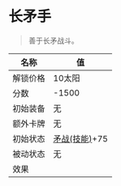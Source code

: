 # 长矛手  
> 善于长矛战斗。  
  
名称  |  值  
----  |  ----  
解锁价格  |  10太阳  
分数  |  -1500  
初始装备  |  无  
额外卡牌  |  无  
初始状态  |  [矛战(技能)](Skill_SpearFighting.md)+75  
被动状态  |  无  
效果  |    
